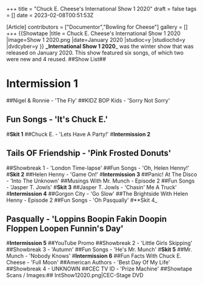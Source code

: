 +++
title = "Chuck E. Cheese's International Show 1 2020"
draft = false
tags = []
date = 2023-02-08T00:51:53Z

[Article]
contributors = ["Documentor","Bowling for Cheese"]
gallery = []
+++
{{Showtape
|title = Chuck E. Cheese's International Show 1 2020
|image=Show 1 2020.png
|date=January 2020
|studioc=y
|studiochd=y
|dvdcyber=y
}}
**_International Show 1 2020**_ was the winter show that was released on January 2020. This show featured six songs, of which two were new and 4 reused. 
##Show List## 
# **Intermission 1**
##Nigel & Ronnie - 'The Fly'
##KIDZ BOP Kids - 'Sorry Not Sorry'
## Fun Songs - 'It's Chuck E.'
#**Skit 1**
##Chuck E. - 'Lets Have A Party!'
#**Intermission 2**
## Tails OF Friendship - 'Pink Frosted Donuts'
##Showbreak 1 - 'London Time-lapse'
##Fun Songs - 'Oh, Helen Henny!'
#**Skit 2**
##Helen Henny - 'Game On!' 
#**Intermission 3**
##Panic! At The Disco - 'Into The Unknown'
##Musings With Mr. Munch - Episode 2
##Fun Songs - 'Jasper T. Jowls'
#**Skit 3**
##Jasper T. Jowls - 'Chasin' Me A Truck'
#**Intermission 4**
##Gorgon City - 'Go Slow'
##The Brightside With Helen Henny - Episode 2
##Fun Songs - 'Oh Pasqually'
#**Skit 4_
## Pasqually - 'Loppins Boopin Fakin Doopin Floppen Loopen Funnin's Day'
#**Intermission 5**
##YouTube Promo
##Showbreak 2 - 'Little Girls Skipping'
##Showbreak 3 - 'Autumn'
##Fun Songs - 'He's Mr. Munch'
#**Skit 5**
##Mr. Munch - 'Nobody Knows'
#**Intermission 6**
##Fun Facts With Chuck E. Cheese - 'Full Moon'
##American Authors - 'Best Day Of My Life'
##Showbreak 4 - UNKNOWN
##CEC TV ID - 'Prize Machine'
##Showtape Scans / Images:##
<gallery>
IntShow12020.png|CEC-Stage DVD
</gallery>